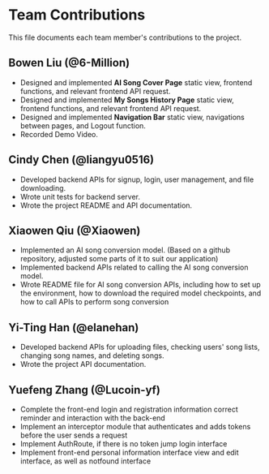 # Team Contributions

This file documents each team member's contributions to the project.

## Bowen Liu (@6-Million)

- Designed and implemented **AI Song Cover Page** static view, frontend functions, and relevant frontend API request.
- Designed and implemented **My Songs History Page** static view, frontend functions, and relevant frontend API request.
- Designed and implemented **Navigation Bar** static view, navigations between pages, and Logout function.
- Recorded Demo Video.

## Cindy Chen (@liangyu0516)

- Developed backend APIs for signup, login, user management, and file downloading.
- Wrote unit tests for backend server.
- Wrote the project README and API documentation.

## Xiaowen Qiu (@Xiaowen)

- Implemented an AI song conversion model. (Based on a github repository, adjusted some parts of it to suit our application)
- Implemented backend APIs related to calling the AI song conversion model.
- Wrote README file for AI song conversion APIs, including how to set up the environment, how to download the required model checkpoints, and how to call APIs to perform song conversion 

## Yi-Ting Han (@elanehan)

- Developed backend APIs for uploading files, checking users' song lists, changing song names, and deleting songs.
- Wrote the project API documentation.

## Yuefeng Zhang (@Lucoin-yf)
- Complete the front-end login and registration information correct reminder and interaction with the back-end
- Implement an interceptor module that authenticates and adds tokens before the user sends a request
- Implement AuthRoute, if there is no token jump login interface
- Implement front-end personal information interface view and edit interface, as well as notfound interface

